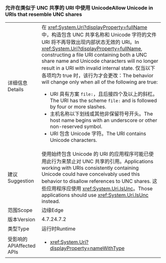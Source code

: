 ### <a name="allow-unicode-in-uris-that-resemble-unc-shares"></a><span data-ttu-id="d15a4-101">允许在类似于 UNC 共享的 URI 中使用 Unicode</span><span class="sxs-lookup"><span data-stu-id="d15a4-101">Allow Unicode in URIs that resemble UNC shares</span></span>

|   |   |
|---|---|
|<span data-ttu-id="d15a4-102">详细信息</span><span class="sxs-lookup"><span data-stu-id="d15a4-102">Details</span></span>|<span data-ttu-id="d15a4-103">在 <xref:System.Uri?displayProperty=fullName> 中，构造包含 UNC 共享名称和 Unicode 字符的文件 URI 将不再导致出现内部状态无效的 URI。</span><span class="sxs-lookup"><span data-stu-id="d15a4-103">In <xref:System.Uri?displayProperty=fullName>, constructing a file URI containing both a UNC share name and Unicode characters will no longer result in a URI with invalid internal state.</span></span> <span data-ttu-id="d15a4-104">仅当以下各项均为 true 时，该行为才会更改：</span><span class="sxs-lookup"><span data-stu-id="d15a4-104">The behavior will change only when all of the following are true:</span></span><ul><li><span data-ttu-id="d15a4-105">URI 具有方案 <code>file:</code>，且后接四个及以上的斜杠。</span><span class="sxs-lookup"><span data-stu-id="d15a4-105">The URI has the scheme <code>file:</code> and is followed by four or more slashes.</span></span></li><li><span data-ttu-id="d15a4-106">主机名称以下划线或其他非保留符号开头。</span><span class="sxs-lookup"><span data-stu-id="d15a4-106">The host name begins with an underscore or other non-reserved symbol.</span></span></li><li><span data-ttu-id="d15a4-107">URI 包含 Unicode 字符。</span><span class="sxs-lookup"><span data-stu-id="d15a4-107">The URI contains Unicode characters.</span></span></li></ul>|
|<span data-ttu-id="d15a4-108">建议</span><span class="sxs-lookup"><span data-stu-id="d15a4-108">Suggestion</span></span>|<span data-ttu-id="d15a4-109">使用始终包含 Unicode 的 URI 的应用程序可能已使用此行为来禁止对 UNC 共享的引用。</span><span class="sxs-lookup"><span data-stu-id="d15a4-109">Applications working with URIs consistently containing Unicode could have conceivably used this behavior to disallow references to UNC shares.</span></span> <span data-ttu-id="d15a4-110">这些应用程序应使用 <xref:System.Uri.IsUnc>。</span><span class="sxs-lookup"><span data-stu-id="d15a4-110">Those applications should use <xref:System.Uri.IsUnc> instead.</span></span>|
|<span data-ttu-id="d15a4-111">范围</span><span class="sxs-lookup"><span data-stu-id="d15a4-111">Scope</span></span>|<span data-ttu-id="d15a4-112">边缘</span><span class="sxs-lookup"><span data-stu-id="d15a4-112">Edge</span></span>|
|<span data-ttu-id="d15a4-113">版本</span><span class="sxs-lookup"><span data-stu-id="d15a4-113">Version</span></span>|<span data-ttu-id="d15a4-114">4.7.2</span><span class="sxs-lookup"><span data-stu-id="d15a4-114">4.7.2</span></span>|
|<span data-ttu-id="d15a4-115">类型</span><span class="sxs-lookup"><span data-stu-id="d15a4-115">Type</span></span>|<span data-ttu-id="d15a4-116">运行时</span><span class="sxs-lookup"><span data-stu-id="d15a4-116">Runtime</span></span>|
|<span data-ttu-id="d15a4-117">受影响的 API</span><span class="sxs-lookup"><span data-stu-id="d15a4-117">Affected APIs</span></span>|<ul><li><xref:System.Uri?displayProperty=nameWithType></li></ul>|

